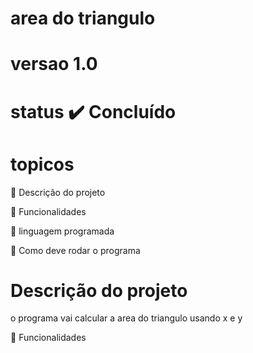 # area do triangulo
# versao 1.0
# status ✔️ Concluído
# topicos

🔹 Descrição do projeto

🔹 Funcionalidades

🔹 linguagem programada

🔹 Como deve rodar o programa

# Descrição do projeto 

o programa vai calcular a area do triangulo usando x e y

🔹 Funcionalidades 
